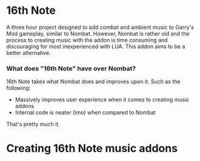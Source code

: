 # 16th Note
A three hour project designed to add combat and ambient music to Garry's Mod gameplay, similar to Nombat. However, Nombat is rather old and the process to creating music with the addon is time consuming and discouraging for most inexperienced with LUA.
This addon aims to be a better alternative.

### What does "16th Note" have over Nombat?
16th Note takes what Nombat does and improves upon it. Such as the following:

* Massively improves user experience when it comes to creating music addons
* Internal code is neater (imo) when compared to Nombat

That's pretty much it.

# Creating 16th Note music addons


